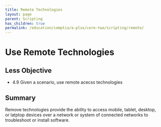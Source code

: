 ```yaml
---
title: Remote Technologies
layout: page
parent: Scripting
has_children: true
permalink: /education/comptia/a-plus/core-two/scripting/remote/
---
```


# Use Remote Technologies

## Less Objective

- 4.9 Given a scenario, use remote acecss technologies

## Summary

Remove technologies provide the ability to access mobile, tablet, desktop, or latptop devices over a network or system of connected networks to troubleshoot or install software.